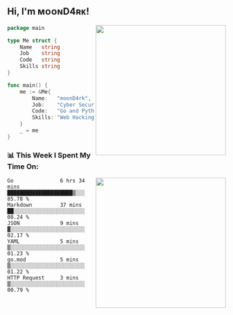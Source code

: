 <h2> Hi, I'm ᴍᴏᴏɴD4ʀᴋ!</h2>
<img align='right' src="https://github-readme-stats.vercel.app/api?username=moond4rk&show_icons=true&theme=radical" width="300">


```go
package main

type Me struct {
	Name   string
	Job    string
	Code   string
	Skills string
}

func main() {
	me := &Me{
		Name:   "moonD4rk",
		Job:    "Cyber Security Engineer",
		Code:   "Go and Python and Others",
		Skills: "Web Hacking ^o^",
	}
	_ = me
}
```



<h3>📊 This Week I Spent My Time On:</h3>
<img align='right' src="https://spotify-github-profile.vercel.app/api/view?uid=zbgk3g7ojwjwrwrleo6u8mhub&cover_image=true&theme=novatorem" width="300">

<!--START_SECTION:waka-->

```text
Go               6 hrs 34 mins   █████████████████████▒░░░   85.78 %
Markdown         37 mins         ██░░░░░░░░░░░░░░░░░░░░░░░   08.24 %
JSON             9 mins          ▓░░░░░░░░░░░░░░░░░░░░░░░░   02.17 %
YAML             5 mins          ▒░░░░░░░░░░░░░░░░░░░░░░░░   01.23 %
go.mod           5 mins          ▒░░░░░░░░░░░░░░░░░░░░░░░░   01.22 %
HTTP Request     3 mins          ▒░░░░░░░░░░░░░░░░░░░░░░░░   00.79 %
```

<!--END_SECTION:waka-->

